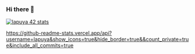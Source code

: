 ### Hi there 👋

[![lapuya 42 stats](https://badge42.herokuapp.com/api/stats/lapuya)](https://github.com/lapuya/badge42)

https://github-readme-stats.vercel.app/api?username=lapuya&show_icons=true&hide_border=true&&count_private=true&include_all_commits=true
<!--
**lapuya/lapuya** is a ✨ _special_ ✨ repository because its `README.md` (this file) appears on your GitHub profile.

Here are some ideas to get you started:

- 🔭 I’m currently working on ...
- 🌱 I’m currently learning ...
- 👯 I’m looking to collaborate on ...
- 🤔 I’m looking for help with ...
- 💬 Ask me about ...
- 📫 How to reach me: ...
- 😄 Pronouns: ...
- ⚡ Fun fact: ...
-->
